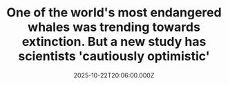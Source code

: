 ---
title: "One of the world's most endangered whales was trending towards extinction. But a new study has scientists 'cautiously optimistic'"
date: 2025-10-22T20:06:00.000Z
category: Human Kindness
externalLink: "https://www.goodgoodgood.co/articles/endangered-species-north-atlantic-right-whale"
image: ""
excerpt: "North Atlantic Right Whales were expected to go extinct in our lifetime. A new population study is giving scientists renewed hope.…"
---